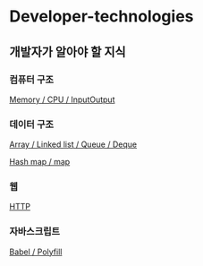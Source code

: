 # Developer-technologies

## 개발자가 알아야 할 지식

### 컴퓨터 구조
[Memory / CPU / InputOutput](https://github.com/ahnsoheee/Developer-technologies/blob/master/Computer%20architecture/Memory_CPU_Input_Output.md)


### 데이터 구조
[Array / Linked list / Queue / Deque](https://github.com/ahnsoheee/Developer-technologies/blob/master/Data%20structure/Array_Linked%20List_Queue_Deque.md)

[Hash map / map](https://github.com/ahnsoheee/Developer-technologies/blob/master/Data%20structure/Hash%20map_map.md)

### 웹
[HTTP]()


### 자바스크립트

[Babel / Polyfill](https://github.com/ahnsoheee/Developer-technologies/blob/6c54c130ae434a39e9cd1696a8dd2c3eaa087fe8/JavaScript/babel_polyfill.md)

